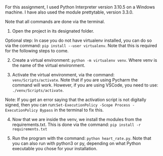 For this assignment, I used Python Interpreter version 3.10.5 on a Windows machine.
I have also used the module prettytable, version 3.3.0.

Note that all commands are done via the terminal.

1. Open the project in its designated folder.

Optional step: In case you do not have virtualenv installed, you can do so via the
command: `pip install --user virtualenv`. Note that this is required for the following
steps to come.

2. Create a virtual environment: `python -m virtualenv venv`. Where venv is the name
of the virtual environment.

3. Activate the virtual environment, via the command: `venv/Scripts/activate`. Note that
if you are using Pycharm the command will work. However, if you are using VSCode, you
need to use: `./venv/Scripts/activate`.

Note: If you get an error saying that the activation script is not digitally signed,
then you can run:`Set-ExecutionPolicy -Scope Process -ExecutionPolicy Bypass` in the 
terminal to fix this.

4. Now that we are inside the venv, we install the modules from the requirements.txt.
This is done via the command: `pip install -r requirements.txt`

5. Run the program with the command: `python heart_rate.py`. Note that you can also run
with python3 or py, depending on what Python executable you chose for your 
installation.
